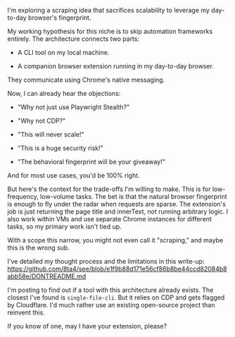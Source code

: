 I'm exploring a scraping idea that sacrifices scalability to leverage my day-to-day browser's fingerprint.

My working hypothesis for this niche is to skip automation frameworks entirely. The architecture connects two parts:

- A CLI tool on my local machine.

- A companion browser extension running in my day-to-day browser.

They communicate using Chrome's native messaging.

Now, I can already hear the objections:

- "Why not just use Playwright Stealth?"

- "Why not CDP?"

- "This will never scale!"

- "This is a huge security risk!"

- "The behavioral fingerprint will be your giveaway!"

And for most use cases, you'd be 100% right.

But here's the context for the trade-offs I'm willing to make. This is for low-frequency, low-volume tasks. The bet is that the natural browser fingerprint is enough to fly under the radar when requests are sparse. The extension's job is just returning the page title and innerText, not running arbitrary logic. I also work within VMs and use separate Chrome instances for different tasks, so my primary work isn't tied up.

With a scope this narrow, you might not even call it "scraping," and maybe this is the wrong sub.

I've detailed my thought process and the limitations in this write-up: https://github.com/8ta4/see/blob/e1f9b88d171e56cf86b8be44ccd82084b8abb58e/DONTREADME.md

I'm posting to find out if a tool with this architecture already exists. The closest I've found is `single-file-cli`. But it relies on CDP and gets flagged by Cloudflare. I'd much rather use an existing open-source project than reinvent this.

If you know of one, may I have your extension, please?
